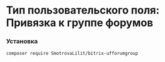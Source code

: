# Тип пользовательского поля: Привязка к группе форумов #

### Установка ###

```
composer require SmotrovaLilit/bitrix-ufforumgroup

```
